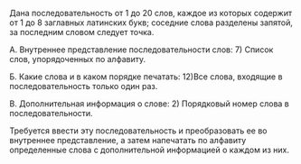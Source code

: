 Дана последовательность от 1 до 20 слов, каждое из которых содержит от 1 до 8 заглавных латинских букв;
соседние слова разделены запятой, за последним словом следует точка.

А. Внутреннее представление последовательности слов:
7) Список слов, упорядоченных по алфавиту.

Б. Какие слова и в каком порядке печатать:
12)Все слова, входящие в последовательность только один раз.

В. Дополнительная информация о слове:
2) Порядковый номер слова в последовательности.

Требуется ввести эту последовательность и преобразовать ее во внутреннее представление, а затем напечатать по алфавиту определенные слова с дополнительной информацией о каждом из них.
